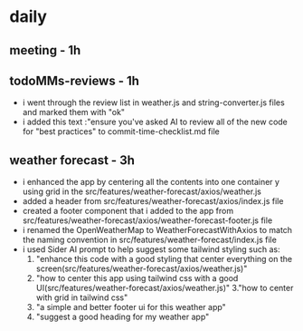 # daily

## meeting - 1h

## todoMMs-reviews - 1h
* i went through the review list in weather.js and string-converter.js files and marked them with "ok"
* i added this text :"ensure you've asked AI to review all of the new code for "best practices" to commit-time-checklist.md file

## weather forecast - 3h
* i enhanced the app by centering all the contents into one container y using grid in the src/features/weather-forecast/axios/weather.js
* added a header from src/features/weather-forecast/axios/index.js file
* created a footer component that i added to the app from src/features/weather-forecast/axios/weather-forecast-footer.js file
*  i renamed the OpenWeatherMap to WeatherForecastWithAxios to match the naming convention in src/features/weather-forecast/index.js file
*  i used Sider AI prompt to help suggest some tailwind styling such as: 
   1. "enhance this code with a good styling that center everything on the screen(src/features/weather-forecast/axios/weather.js)"
   2. "how to center this app using tailwind css with a good UI(src/features/weather-forecast/axios/weather.js)"
   3."how to center with grid in tailwind css"
   4. "a simple and better footer ui for this weather app"
   5. "suggest a good heading for my weather app"